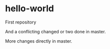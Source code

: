 # hello-world
First repository

And a conflicting changed or two done in master.


More changes directly in master.